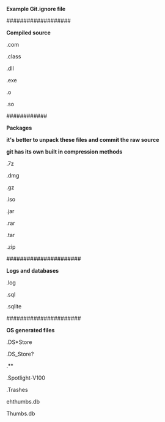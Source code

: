 **Example Git.ignore file**

###################

**Compiled source**

.com

.class

.dll

.exe

.o

.so

############

**Packages**

**it's better to unpack these files and commit the raw source**

**git has its own built in compression methods**

.7z

.dmg

.gz

.iso

.jar

.rar

.tar

.zip

######################

**Logs and databases**

.log

.sql

.sqlite

######################

**OS generated files**

.DS\*Store

.DS_Store?

.\*\*

.Spotlight-V100

.Trashes

ehthumbs.db

Thumbs.db
